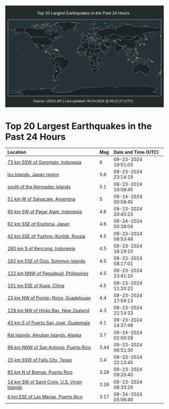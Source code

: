![Map](./map.png)

# Top 20 Largest Earthquakes in the Past 24 Hours

| Location | Mag | Date and Time (UTC) |
|:---|:---|:---|
| [73 km SSW of Gorontalo, Indonesia](https://earthquake.usgs.gov/earthquakes/eventpage/us6000ntxc) | 6 | 09-23-2024 19:51:03 |
| [Izu Islands, Japan region](https://earthquake.usgs.gov/earthquakes/eventpage/us6000ntz9) | 5.6 | 09-23-2024 23:14:19 |
| [south of the Kermadec Islands](https://earthquake.usgs.gov/earthquakes/eventpage/us6000ntwy) | 5.1 | 09-23-2024 19:08:45 |
| [51 km W of Salsacate, Argentina](https://earthquake.usgs.gov/earthquakes/eventpage/us6000ntzv) | 5 | 09-24-2024 00:58:45 |
| [90 km SW of Pagar Alam, Indonesia](https://earthquake.usgs.gov/earthquakes/eventpage/us6000ntyq) | 4.8 | 09-23-2024 20:45:23 |
| [62 km SSE of Koshima, Japan](https://earthquake.usgs.gov/earthquakes/eventpage/us6000ntzs) | 4.6 | 09-24-2024 00:38:04 |
| [42 km SSE of Yuzhno-Kurilsk, Russia](https://earthquake.usgs.gov/earthquakes/eventpage/us6000ntt8) | 4.5 | 09-23-2024 06:53:48 |
| [260 km S of Kencong, Indonesia](https://earthquake.usgs.gov/earthquakes/eventpage/us6000ntwa) | 4.5 | 09-23-2024 16:19:10 |
| [162 km ESE of Gizo, Solomon Islands](https://earthquake.usgs.gov/earthquakes/eventpage/us6000nttm) | 4.5 | 09-23-2024 08:17:01 |
| [122 km NNW of Pagudpud, Philippines](https://earthquake.usgs.gov/earthquakes/eventpage/us6000ntzi) | 4.5 | 09-23-2024 23:41:10 |
| [101 km ESE of Kuqa, China](https://earthquake.usgs.gov/earthquakes/eventpage/us6000ntua) | 4.5 | 09-23-2024 11:20:22 |
| [23 km NW of Pointe-Noire, Guadeloupe](https://earthquake.usgs.gov/earthquakes/eventpage/us6000ntwl) | 4.4 | 09-23-2024 17:59:13 |
| [128 km NW of Hicks Bay, New Zealand](https://earthquake.usgs.gov/earthquakes/eventpage/us6000ntyt) | 4.3 | 09-23-2024 21:14:33 |
| [43 km S of Puerto San José, Guatemala](https://earthquake.usgs.gov/earthquakes/eventpage/us6000ntv4) | 4.1 | 09-23-2024 14:37:49 |
| [Rat Islands, Aleutian Islands, Alaska](https://earthquake.usgs.gov/earthquakes/eventpage/ak024cb97xu6) | 3.7 | 09-24-2024 02:00:29 |
| [98 km NNW of San Antonio, Puerto Rico](https://earthquake.usgs.gov/earthquakes/eventpage/pr71460868) | 3.44 | 09-23-2024 06:51:30 |
| [15 km SSW of Falls City, Texas](https://earthquake.usgs.gov/earthquakes/eventpage/tx2024strv) | 3.4 | 09-23-2024 22:13:45 |
| [85 km N of Brenas, Puerto Rico](https://earthquake.usgs.gov/earthquakes/eventpage/pr71460918) | 3.28 | 09-23-2024 09:20:40 |
| [14 km SW of Saint Croix, U.S. Virgin Islands](https://earthquake.usgs.gov/earthquakes/eventpage/pr71460913) | 3.26 | 09-23-2024 08:33:26 |
| [6 km ESE of Las Marías, Puerto Rico](https://earthquake.usgs.gov/earthquakes/eventpage/pr71461028) | 3.17 | 09-24-2024 05:06:49 |
